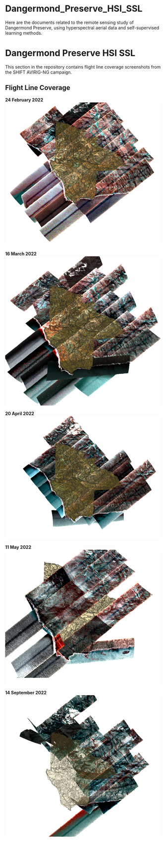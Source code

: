 # Dangermond_Preserve_HSI_SSL
Here are the documents related to the remote sensing study of Dangermond Preserve, using hyperspectral aerial data and self-supervised learning methods.

# Dangermond Preserve HSI SSL
This section in the repository contains flight line coverage screenshots from the SHIFT AVIRIG-NG campaign.

## Flight Line Coverage

**24 February 2022**  
![](https://github.com/jacabenga/Dangermond_Preserve_HSI_SSL/raw/main/flight_line_coverage/february_24.PNG)

**16 March 2022**  
![](https://github.com/jacabenga/Dangermond_Preserve_HSI_SSL/raw/main/flight_line_coverage/march_16.PNG)

**20 April 2022**  
![](https://github.com/jacabenga/Dangermond_Preserve_HSI_SSL/raw/main/flight_line_coverage/april_20.PNG)

**11 May 2022**  
![](https://github.com/jacabenga/Dangermond_Preserve_HSI_SSL/raw/main/flight_line_coverage/may_11.PNG)

**14 September 2022**  
![](https://github.com/jacabenga/Dangermond_Preserve_HSI_SSL/raw/main/flight_line_coverage/september_14.PNG)



